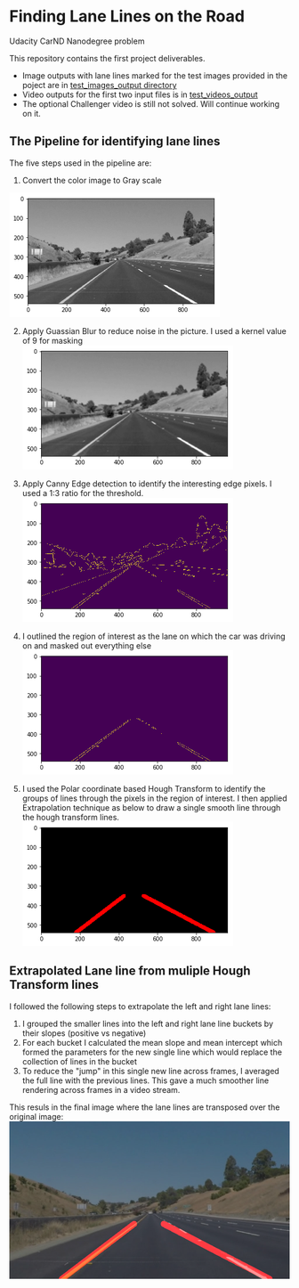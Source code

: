 
# Finding Lane Lines on the Road

Udacity CarND Nanodegree problem

This repository contains the first project deliverables.

* Image outputs with lane lines marked for the test images provided in the poject are in [test_images_output directory](CarND-LaneLines-P1/test_images_output)
* Video outputs for the first two input files is in [test_videos_output](CarND-LaneLines-P1/test_videos_output)
* The optional Challenger video is still not solved. Will continue working on it.

## The Pipeline for identifying lane lines

The five steps used in the pipeline are:
1. Convert the color image to Gray scale 

![Alt text](CarND-LaneLines-P1/test_images_output/grayscale_example.png?raw=true "Gaussian Blur")

2. Apply Guassian Blur to reduce noise in the picture. I used a kernel value of 9 for masking
![Alt text](CarND-LaneLines-P1/test_images_output/gaussian_blur_example.png?raw=true "Gaussian Blur")

3. Apply Canny Edge detection to identify the interesting edge pixels. I used a 1:3 ratio for the threshold.
![Alt text](CarND-LaneLines-P1/test_images_output/canny_edge_example.png?raw=true "Canny Edge")

4. I outlined the region of interest as the lane on which the car was driving on and masked out everything else
![Alt text](CarND-LaneLines-P1/test_images_output/masked_edges_example.png?raw=true "Canny Edge")

5. I used the Polar coordinate based Hough Transform to identify the groups of lines through the pixels in the region of interest. I then applied Extrapolation technique as below to draw a single smooth line through the hough transform lines.
 ![Alt text](CarND-LaneLines-P1/test_images_output/hough_lines_masked_example.png?raw=true "Extrapolated Hough Line")


## Extrapolated Lane line from muliple Hough Transform lines

I followed the following steps to extrapolate the left and right lane lines:
1. I grouped the smaller lines into the left and right lane line buckets by their slopes (positive vs negative)
2. For each bucket I calculated the mean slope and mean intercept which formed the parameters for the new single line which would replace the collection of lines in the bucket
3. To reduce the "jump" in this single new line across frames,  I averaged the full line with the previous lines. This gave a much smoother line rendering across frames in a video stream.

This resuls in the final image where the lane lines are transposed over the original image:
 ![Alt text](CarND-LaneLines-P1/test_images_output/whiteCarLaneSwitch.jpg?raw=true "Final Combo image")


